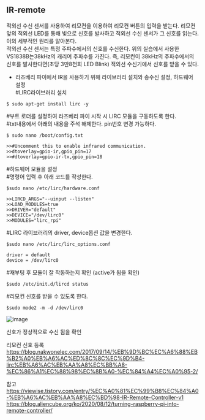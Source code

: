 ## IR-remote
적외선 수신 센서를 사용하여 리모컨을 이용하여 리모컨 버튼의 입력을 받는다. 리모컨 앞의 적외선 LED를 통해 빛으로 신호를 발사하고 적외선 수신 센서가 그 신호를 읽는다. 이의 세부적인 원리를 알아본다.   
적외선 수신 센서는 특정 주파수에서의 신호를 수신한다. 위의 실습에서 사용한 VS1838B는38kHz의 캐리어 주파수를 가진다. 즉, 리모컨이 38kHz의 주파수에서의 신호를 발사한다면(초당 3만8천회 LED Blink) 적외선 수신기에서 신호를 받을 수 있다.  

* 라즈베리 파이에서 IR을 사용하기 위해 라이브러리 설치와 송수신 설정, 하드웨어 설정  
#LIRC라이브러리 설치  
```
$ sudo apt-get install lirc -y
```

#부트 로더를 설정하여 라즈베리 파이 시작 시 LIRC 모듈을 구동하도록 한다.   
#txt내용에서 아래의 내용을 주석 해제한다. pin번호 변경 가능하다.   
```
$ sudo nano /boot/config.txt
```
```
>>#Uncomment this to enable infrared communication.
>>dtoverlay=gpio-ir,gpio_pin=17 
>>#dtoverlay=gpio-ir-tx,gpio_pin=18
```
#하드웨어 모듈을 설정  
#명령어 입력 후 아래 코드를 작성한다.   
```
$sudo nano /etc/lirc/hardware.conf
```
```
>>LIRCD_ARGS="--uinput --listen"
>>LOAD_MODULES=true
>>DRIVER="default"
>>DEVICE="/dev/lirc0"
>>MODULES="lirc_rpi"
```

#LIRC 라이브러리의 driver, device옵션 값을 변경한다.  
```
$sudo nano /etc/lirc/lirc_options.conf
```
```
driver = default
device = /dev/lirc0
```
#재부팅 후 모듈이 잘 작동하는지 확인 (active가 됨을 확인)  
```
$sudo /etc/init.d/lircd status
```
#리모컨 신호를 받을 수 있도록 한다.  
```
$sudo mode2 -m -d /dev/lirc0
```

![image](https://user-images.githubusercontent.com/98154707/153116012-8a7456ed-083b-4191-be5d-32499b7ea080.png)  

신호가 정상적으로 수신 됨을 확인

리모컨 신호 등록  
https://blog.nakwonelec.com/2017/09/14/%EB%9D%BC%EC%A6%88%EB%B2%A0%EB%A6%AC%ED%8C%8C%EC%9D%B4-lirc%EB%A6%AC%EB%AA%A8%EC%BB%A8-%EC%86%A1%EC%88%98%EC%8B%A0-%EC%84%A4%EC%A0%95-2/

참고  
https://viewise.tistory.com/entry/%EC%A0%81%EC%99%B8%EC%84%A0-%EB%A6%AC%EB%AA%A8%EC%BD%98-IR-Remote-Controller-v1   
https://blog.aliencube.org/ko/2020/08/12/turning-raspberry-pi-into-remote-controller/



